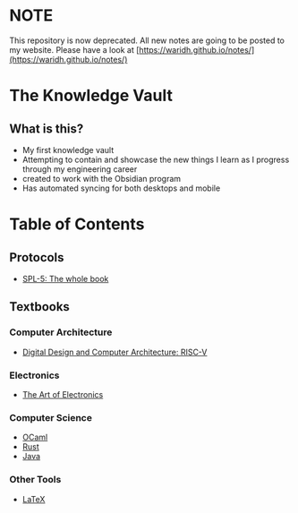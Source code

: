 # NOTE

This repository is now deprecated. All new notes are going to be posted to my website. Please have a look at [https://waridh.github.io/notes/](https://waridh.github.io/notes/)

# The Knowledge Vault

## What is this?

- My first knowledge vault
 - Attempting to contain and showcase the new things I learn as I progress through my engineering career
- created to work with the Obsidian program
- Has automated syncing for both desktops and mobile

# Table of Contents

## Protocols

- [SPL-5: The whole book](communications/spl5/spl5_abstract.md)

## Textbooks

### Computer Architecture

- [Digital Design and Computer Architecture: RISC-V](computer_architecture/books/ddca_risc-v/ddca_risc-v_abstract.md)

### Electronics

- [The Art of Electronics](electronics/art_of_electronics/art_of_electronics_index.md)

### Computer Science

- [OCaml](programming/ocaml/ocaml_index.md)
- [Rust](programming/rust/rust_abstract.md)
- [Java](programming/java/java_abstract.md)

### Other Tools

- [LaTeX](learn_latex/latex_index.md)
